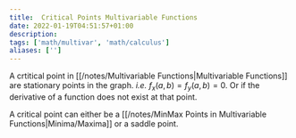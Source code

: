 ```yaml
---
title:  Critical Points Multivariable Functions
date: 2022-01-19T04:51:57+01:00
description: 
tags: ['math/multivar', 'math/calculus']
aliases: ['']
---
```

A crtitical point in [[/notes/Multivariable Functions|Multivariable Functions]] are stationary points in the graph. *i.e.* $f_x(a,b) = f_y(a,b) = 0$. Or if the derivative of a function does not exist at that point.

A critical point can either be a [[/notes/MinMax Points in Multivariable Functions|Minima/Maxima]] or a saddle point.